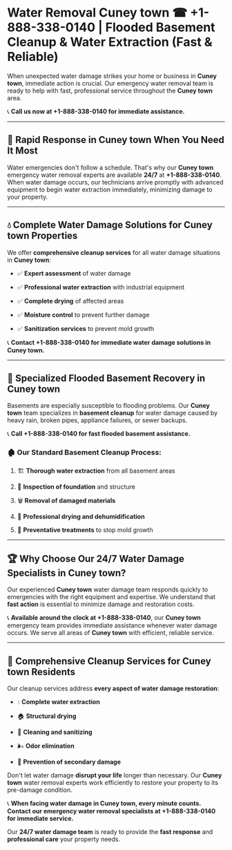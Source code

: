 # Water Removal Cuney town ☎ +1-888-338-0140 | Flooded Basement Cleanup & Water Extraction (Fast & Reliable)

When unexpected water damage strikes your home or business in **Cuney town**, immediate action is crucial. Our emergency water removal team is ready to help with fast, professional service throughout the **Cuney town** area. 

📞 **Call us now at +1-888-338-0140 for immediate assistance.**
---
## 🚀 Rapid Response in Cuney town When You Need It Most
Water emergencies don't follow a schedule. That's why our **Cuney town** emergency water removal experts are available **24/7** at **+1-888-338-0140**. When water damage occurs, our technicians arrive promptly with advanced equipment to begin water extraction immediately, minimizing damage to your property.
---
## 💧 Complete Water Damage Solutions for Cuney town Properties
We offer **comprehensive cleanup services** for all water damage situations in **Cuney town**:
- ✅ **Expert assessment** of water damage  
- ✅ **Professional water extraction** with industrial equipment  
- ✅ **Complete drying** of affected areas  
- ✅ **Moisture control** to prevent further damage  
- ✅ **Sanitization services** to prevent mold growth  
📞 **Contact +1-888-338-0140 for immediate water damage solutions in Cuney town.**
---
## 🌊 Specialized Flooded Basement Recovery in Cuney town
Basements are especially susceptible to flooding problems. Our **Cuney town** team specializes in **basement cleanup** for water damage caused by heavy rain, broken pipes, appliance failures, or sewer backups. 
📞 **Call +1-888-338-0140 for fast flooded basement assistance.**
### 🏚️ Our Standard Basement Cleanup Process:
1. 🏗️ **Thorough water extraction** from all basement areas  
2. 🔎 **Inspection of foundation** and structure  
3. 🗑️ **Removal of damaged materials**  
4. 💨 **Professional drying and dehumidification**  
5. 🚫 **Preventative treatments** to stop mold growth  
---
## 🏆 Why Choose Our 24/7 Water Damage Specialists in Cuney town?
Our experienced **Cuney town** water damage team responds quickly to emergencies with the right equipment and expertise. We understand that **fast action** is essential to minimize damage and restoration costs.
📞 **Available around the clock at +1-888-338-0140**, our **Cuney town** emergency team provides immediate assistance whenever water damage occurs. We serve all areas of **Cuney town** with efficient, reliable service.
---
## 🧹 Comprehensive Cleanup Services for Cuney town Residents
Our cleanup services address **every aspect of water damage restoration**:
- 💧 **Complete water extraction**  
- 🏠 **Structural drying**  
- 🧼 **Cleaning and sanitizing**  
- 🌬️ **Odor elimination**  
- 🚫 **Prevention of secondary damage**  
Don't let water damage **disrupt your life** longer than necessary. Our **Cuney town** water removal experts work efficiently to restore your property to its pre-damage condition.
📞 **When facing water damage in Cuney town, every minute counts. Contact our emergency water removal specialists at +1-888-338-0140 for immediate service.**
Our **24/7 water damage team** is ready to provide the **fast response** and **professional care** your property needs.
